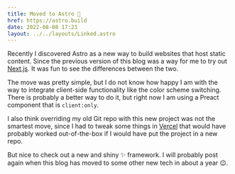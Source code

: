 ```yaml
---
title: Moved to Astro 🚀
href: https://astro.build
date: 2022-08-08 17:23
layout: ../../layouts/Linked.astro
---
```


Recently I discovered Astro as a new way to build websites that host static content. Since the previous version of this blog was a way for me to try out [Next.js](https://nextjs.org). It was fun to see the differences between the two.

The move was pretty simple, but I do not know how happy I am with the way to integrate client-side functionality like the color scheme switching. There is probably a better way to do it, but right now I am using a Preact component that is `client:only`.

I also think overriding my old Git repo with this new project was not the smartest move, since I had to tweak some things in [Vercel](https://vercel.com) that would have probably worked out-of-the-box if I would have put the project in a new repo.

But nice to check out a new and shiny ✨ framework. I will probably post again when this blog has moved to some other new tech in about a year 😉.
